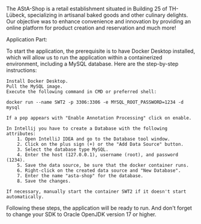 
The AStA-Shop is a retail establishment situated in Building 25 of TH-Lübeck, specializing in artisanal baked goods and other culinary delights. 
Our objective was to enhance convenience and innovation by providing an online platform for product creation and reservation and much more!


Application Part:

To start the application, the prerequisite is to have Docker Desktop installed, which will allow us to run the application within a containerized environment, including a MySQL database. Here are the step-by-step instructions:

    Install Docker Desktop.
    Pull the MySQL image.
    Execute the following command in CMD or preferred shell: 
    
    docker run --name SWT2 -p 3306:3306 -e MYSQL_ROOT_PASSWORD=1234 -d mysql
    
    If a pop appears with "Enable Annotation Processing" click on enable.
    
    In Intellij you have to create a Database with the following attributes:
        1. Open IntelliJ IDEA and go to the Database tool window.
        2. Click on the plus sign (+) or the "Add Data Source" button.
        3. Select the database type MySQL.
        4. Enter the host (127.0.0.1), username (root), and password (1234).
        5. Save the data source, be sure that the docker container runs.
        6. Right-click on the created data source and "New Database".
        7. Enter the name "asta-shop" for the database.
        8. Save the changes.
        
    If necessary, manually start the container SWT2 if it doesn't start automatically.

Following these steps, the application will be ready to run.
And don't forget to change your SDK to Oracle OpenJDK version 17 or higher.

